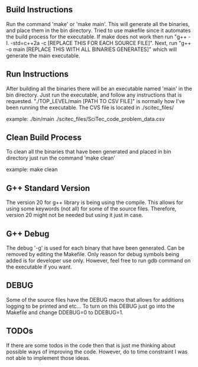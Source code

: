 ## Build Instructions 
Run the command 'make' or 'make main'. This will generate all the binaries, and place them in the bin directory. 
Tried to use makefile since it automates the build process for the executable. If make does 
not work then run "g++ -I. -std=c++2a -c [REPLACE THIS FOR EACH SOURCE FILE]". 
Next, run "g++ -o main [REPLACE THIS WITH ALL BINARIES GENERATES]" which will generate the main executable. 

## Run Instructions
After building all the binaries there will be an executable named 'main' in the bin directory. Just run 
the executable, and follow any instructions that is requested. 
"./TOP_LEVEL/main [PATH TO CSV FILE]" is normally how I've been running the executable. The CVS file is located in ./scitec_files/  

example:
./bin/main ./scitec_files/SciTec_code_problem_data.csv 

## Clean Build Process
To clean all the binaries that have been generated and placed in bin directory just run the command 'make clean'

example:
make clean

## G++ Standard Version 
The version 20 for g++ library is being using the compile. This allows for using some keywords (not all) 
for some of the source files. Therefore, version 20 might not be needed but using it just in case. 

## G++ Debug 
The debug '-g' is used for each binary that have been generated. Can be removed by editing the Makefile. 
Only reason for debug symbols being added is for developer use only. However, feel free to run gdb command on the 
executable if you want. 

## DEBUG
Some of the source files have the DEBUG macro that allows for additions logging to be printed and etc...
To turn on this DEBUG just go into the Makefile and change DDEBUG=0 to DDEBUG=1. 

## TODOs 
If there are some todos in the code then that is just me thinking about possible ways of improving the code. However,
do to time constraint I was not able to implement those ideas.

